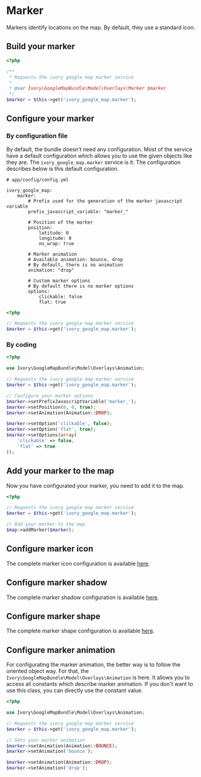 # Marker

Markers identify locations on the map. By default, they use a standard icon.

## Build your marker

``` php
<?php

/**
 * Requests the ivory google map marker service
 *
 * @var Ivory\GoogleMapBundle\Model\Overlays\Marker $marker
 */
$marker = $this->get('ivory_google_map.marker');
```

## Configure your marker

### By configuration file

By default, the bundle doesn't need any configuration. Most of the service have a default configuration which allows you to use the given objects like they are.
The ``ivory_google_map.marker`` service is it. The configuration describes below is this default configuration.

```
# app/config/config.yml

ivory_google_map:
    marker:
        # Prefix used for the generation of the marker javascript variable
        prefix_javascript_variable: "marker_"

        # Position of the marker
        position:
            latitude: 0
            longitude: 0
            no_wrap: true

        # Marker animation
        # Available animation: bounce, drop
        # By default, there is no animation
        animation: "drop"

        # Custom marker options
        # By default there is no marker options
        options:
            clickable: false
            flat: true
```

``` php
<?php

// Requests the ivory google map marker service
$marker = $this->get('ivory_google_map.marker');
```

### By coding

``` php
<?php

use Ivory\GoogleMapBundle\Model\Overlays\Animation;

// Requests the ivory google map marker service
$marker = $this->get('ivory_google_map.marker');

// Configure your marker options
$marker->setPrefixJavascriptVariable('marker_');
$marker->setPosition(0, 0, true);
$marker->setAnimation(Animation::DROP);

$marker->setOption('clickable', false);
$marker->setOption('flat', true);
$marker->setOptions(array(
    'clickable' => false,
    'flat' => true
));
```

## Add your marker to the map

Now you have configurated your marker, you need to add it to the map.

``` php
<?php

// Requests the ivory google map marker service
$marker = $this->get('ivory_google_map.marker');

// Add your marker to the map
$map->addMarker($marker);
```

## Configure marker icon

The complete marker icon configuration is available [here](http://github.com/egeloen/IvoryGoogleMapBundle/blob/master/Resources/doc/usage/overlays/marker_image.md).

## Configure marker shadow

The complete marker shadow configuration is available [here](http://github.com/egeloen/IvoryGoogleMapBundle/blob/master/Resources/doc/usage/overlays/marker_shadow.md).

## Configure marker shape

The complete marker shape configuration is available [here](http://github.com/egeloen/IvoryGoogleMapBundle/blob/master/Resources/doc/usage/overlays/marker_shape.md).

## Configure marker animation

For configurating the marker animation, the better way is to follow the oriented object way. For that, the ``Ivory\GoogleMapBundle\Model\Overlays\Animation`` is here.
It allows you to access all constants which describe marker animation. If you don't want to use this class, you can directly use the constant value.

``` php
<?php

use Ivory\GoogleMapBundle\Model\Overlays\Animation;

// Requests the ivory google map marker service
$marker = $this->get('ivory_google_map.marker');

// Sets your marker animation
$marker->setAnimation(Animation::BOUNCE);
$marker->setAnimation('bounce');

$marker->setAnimation(Animation::DROP);
$marker->setAnimation('drop');
```
